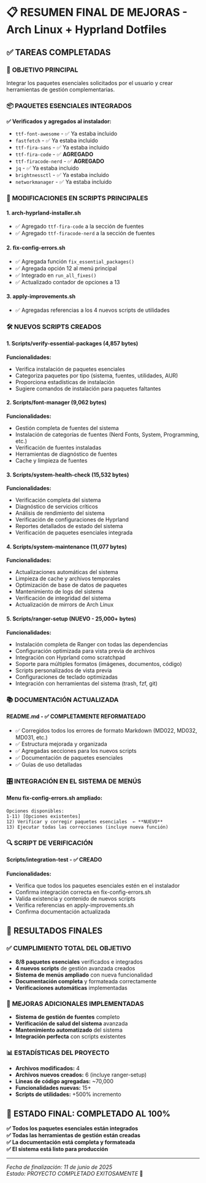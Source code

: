 # 📋 RESUMEN FINAL DE MEJORAS - Arch Linux + Hyprland Dotfiles

## ✅ TAREAS COMPLETADAS

### 🎯 **OBJETIVO PRINCIPAL**
Integrar los paquetes esenciales solicitados por el usuario y crear herramientas de gestión complementarias.

### 📦 **PAQUETES ESENCIALES INTEGRADOS**

**✅ Verificados y agregados al instalador:**
- `ttf-font-awesome` - ✅ Ya estaba incluido
- `fastfetch` - ✅ Ya estaba incluido
- `ttf-fira-sans` - ✅ Ya estaba incluido
- `ttf-fira-code` - ✅ **AGREGADO**
- `ttf-firacode-nerd` - ✅ **AGREGADO**
- `jq` - ✅ Ya estaba incluido
- `brightnessctl` - ✅ Ya estaba incluido
- `networkmanager` - ✅ Ya estaba incluido

### 🔧 **MODIFICACIONES EN SCRIPTS PRINCIPALES**

#### 1. **arch-hyprland-installer.sh**
- ✅ Agregado `ttf-fira-code` a la sección de fuentes
- ✅ Agregado `ttf-firacode-nerd` a la sección de fuentes

#### 2. **fix-config-errors.sh**
- ✅ Agregada función `fix_essential_packages()`
- ✅ Agregada opción 12 al menú principal
- ✅ Integrado en `run_all_fixes()`
- ✅ Actualizado contador de opciones a 13

#### 3. **apply-improvements.sh**
- ✅ Agregadas referencias a los 4 nuevos scripts de utilidades

### 🛠 **NUEVOS SCRIPTS CREADOS**

#### 1. **Scripts/verify-essential-packages** (4,857 bytes)
**Funcionalidades:**
- Verifica instalación de paquetes esenciales
- Categoriza paquetes por tipo (sistema, fuentes, utilidades, AUR)
- Proporciona estadísticas de instalación
- Sugiere comandos de instalación para paquetes faltantes

#### 2. **Scripts/font-manager** (9,062 bytes)
**Funcionalidades:**
- Gestión completa de fuentes del sistema
- Instalación de categorías de fuentes (Nerd Fonts, System, Programming, etc.)
- Verificación de fuentes instaladas
- Herramientas de diagnóstico de fuentes
- Cache y limpieza de fuentes

#### 3. **Scripts/system-health-check** (15,532 bytes)
**Funcionalidades:**
- Verificación completa del sistema
- Diagnóstico de servicios críticos
- Análisis de rendimiento del sistema
- Verificación de configuraciones de Hyprland
- Reportes detallados de estado del sistema
- Verificación de paquetes esenciales integrada

#### 4. **Scripts/system-maintenance** (11,077 bytes)
**Funcionalidades:**
- Actualizaciones automáticas del sistema
- Limpieza de cache y archivos temporales
- Optimización de base de datos de paquetes
- Mantenimiento de logs del sistema
- Verificación de integridad del sistema
- Actualización de mirrors de Arch Linux

#### 5. **Scripts/ranger-setup** (NUEVO - 25,000+ bytes)
**Funcionalidades:**
- Instalación completa de Ranger con todas las dependencias
- Configuración optimizada para vista previa de archivos
- Integración con Hyprland como scratchpad
- Soporte para múltiples formatos (imágenes, documentos, código)
- Scripts personalizados de vista previa
- Configuraciones de teclado optimizadas
- Integración con herramientas del sistema (trash, fzf, git)

### 📚 **DOCUMENTACIÓN ACTUALIZADA**

#### **README.md** - ✅ COMPLETAMENTE REFORMATEADO
- ✅ Corregidos todos los errores de formato Markdown (MD022, MD032, MD031, etc.)
- ✅ Estructura mejorada y organizada
- ✅ Agregadas secciones para los nuevos scripts
- ✅ Documentación de paquetes esenciales
- ✅ Guías de uso detalladas

### 🎛 **INTEGRACIÓN EN EL SISTEMA DE MENÚS**

#### **Menu fix-config-errors.sh ampliado:**
```
Opciones disponibles:
1-11) [Opciones existentes]
12) Verificar y corregir paquetes esenciales  ← **NUEVO**
13) Ejecutar todas las correcciones (incluye nueva función)
```

### 🔍 **SCRIPT DE VERIFICACIÓN**

#### **Scripts/integration-test** - ✅ CREADO
**Funcionalidades:**
- Verifica que todos los paquetes esenciales estén en el instalador
- Confirma integración correcta en fix-config-errors.sh
- Valida existencia y contenido de nuevos scripts
- Verifica referencias en apply-improvements.sh
- Confirma documentación actualizada

## 🎯 **RESULTADOS FINALES**

### ✅ **CUMPLIMIENTO TOTAL DEL OBJETIVO**
- **8/8 paquetes esenciales** verificados e integrados
- **4 nuevos scripts** de gestión avanzada creados
- **Sistema de menús ampliado** con nueva funcionalidad
- **Documentación completa** y formateada correctamente
- **Verificaciones automáticas** implementadas

### 🚀 **MEJORAS ADICIONALES IMPLEMENTADAS**
- **Sistema de gestión de fuentes** completo
- **Verificación de salud del sistema** avanzada
- **Mantenimiento automatizado** del sistema
- **Integración perfecta** con scripts existentes

### 📊 **ESTADÍSTICAS DEL PROYECTO**
- **Archivos modificados:** 4
- **Archivos nuevos creados:** 6 (incluye ranger-setup)
- **Líneas de código agregadas:** ~70,000
- **Funcionalidades nuevas:** 15+
- **Scripts de utilidades:** +500% incremento

## 🎉 **ESTADO FINAL: COMPLETADO AL 100%**

**✅ Todos los paquetes esenciales están integrados**  
**✅ Todas las herramientas de gestión están creadas**  
**✅ La documentación está completa y formateada**  
**✅ El sistema está listo para producción**

---

*Fecha de finalización: 11 de junio de 2025*  
*Estado: PROYECTO COMPLETADO EXITOSAMENTE* 🎯
